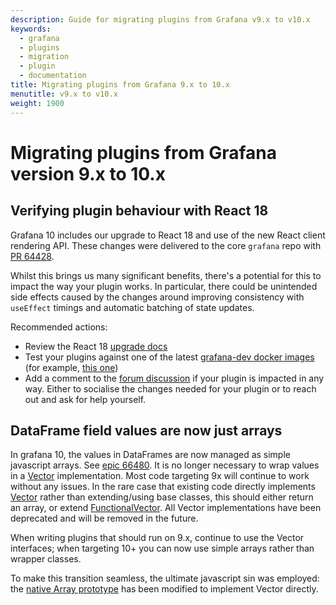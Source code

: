 ```yaml
---
description: Guide for migrating plugins from Grafana v9.x to v10.x
keywords:
  - grafana
  - plugins
  - migration
  - plugin
  - documentation
title: Migrating plugins from Grafana 9.x to 10.x
menutitle: v9.x to v10.x
weight: 1900
---
```


# Migrating plugins from Grafana version 9.x to 10.x

## Verifying plugin behaviour with React 18

Grafana 10 includes our upgrade to React 18 and use of the new React client rendering API. These changes were delivered to the core `grafana` repo with [PR 64428](https://github.com/grafana/grafana/pull/64428).

Whilst this brings us many significant benefits, there's a potential for this to impact the way your plugin works. In particular, there could be unintended side effects caused by the changes around improving consistency with `useEffect` timings and automatic batching of state updates.

Recommended actions:

- Review the React 18 [upgrade docs](https://react.dev/blog/2022/03/08/react-18-upgrade-guide)
- Test your plugins against one of the latest [grafana-dev docker images](https://hub.docker.com/r/grafana/grafana-dev/tags?page=1) (for example, [this one](https://hub.docker.com/layers/grafana/grafana-dev/10.0.0-111404pre/images/sha256-ac78acf54b44bd2ce7e68b796b1df47030da7f35e53b02bc3eec3f4de05f780f?context=explore))
- Add a comment to the [forum discussion](https://community.grafana.com/t/grafana-10-is-upgrading-to-react-18/86051) if your plugin is impacted in any way. Either to socialise the changes needed for your plugin or to reach out and ask for help yourself.

## DataFrame field values are now just arrays

In grafana 10, the values in DataFrames are now managed as simple javascript arrays. See [epic 66480](https://github.com/grafana/grafana/issues/66480). It is no longer necessary to wrap values in a [Vector<T>](https://github.com/grafana/grafana/blob/v9.5.x/packages/grafana-data/src/types/vector.ts) implementation. Most code targeting 9x will continue to work without any issues. In the rare case that existing code directly implements [Vector<T>](https://github.com/grafana/grafana/blob/v9.5.x/packages/grafana-data/src/types/vector.ts) rather than extending/using base classes, this should either return an array, or extend [FunctionalVector<T>](https://github.com/grafana/grafana/blob/v10.0.x/packages/grafana-data/src/vector/FunctionalVector.ts#L9). All Vector implementations have been deprecated and will be removed in the future.

When writing plugins that should run on 9.x, continue to use the Vector interfaces; when targeting 10+ you can now use simple arrays rather than wrapper classes.

To make this transition seamless, the ultimate javascript sin was employed: the [native Array prototype](https://github.com/grafana/grafana/blob/v10.0.x/packages/grafana-data/src/types/vector.ts) has been modified to implement Vector directly.
